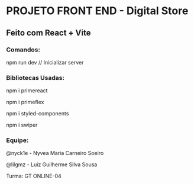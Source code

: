 <h1>PROJETO FRONT END - Digital Store</h1>
<h2>Feito com React + Vite</h2>

<h3>Comandos:</h3>
npm run dev // Inicializar server

<h3>Bibliotecas Usadas:</h3>

npm i primereact

npm i primeflex

npm i styled-components

npm i swiper

<h3>Equipe:</h3>

@nyck1e - Nyvea Maria Carneiro Soeiro

@lilgmz - Luiz Guilherme Silva Sousa

Turma: GT ONLINE-04
